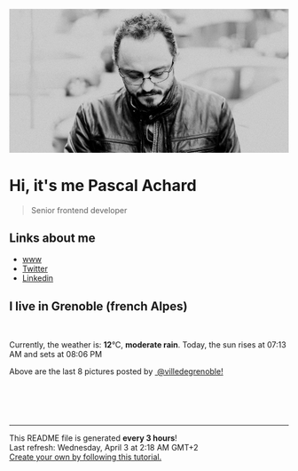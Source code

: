 ![Pascal Achard](./images/photo-pascal-achard.jpg)
# Hi, it's me Pascal Achard
> Senior frontend developer

## Links about me
- [www](https://www.pascal-achard.com)
- [Twitter](https://twitter.com/botmaster)
- [Linkedin](http://www.linkedin.com/in/pascal-achard)


## I live in Grenoble (french Alpes)
<img src="https://openweathermap.org/img/wn/10n@2x.png" alt="">

Currently, the weather is: **12**°C, **moderate rain**.
Today, the sun rises at 07:13 AM and sets at 08:06 PM

Above are the last 8 pictures posted by <a href="https://www.instagram.com/villedegrenoble/" target="_blank"><img alt="" src="https://upload.wikimedia.org/wikipedia/commons/thumb/e/e7/Instagram_logo_2016.svg/1024px-Instagram_logo_2016.svg.png" width="20"/> @villedegrenoble!</a>

<p style="display: flex; flex-wrap: wrap; gap: 20px;">
        <img src="https://cdn1.picuki.com/hosted-by-instagram/q/0exhNuNYnjBcaS3SYdxKjf8F2vJ1Wg9SZ60STLepjSVmIR1vLHOapZA0mpCl6yRxIwVgFDeSYztj4IotWV5XCz19OE3YTb2PSjhX66SeUebN1zBg8JVmlb4wK3waZHWo9ccrUgmYdSgIGaYDG7uo+qhT5aGuO1lQpzb9d7JGmC4E5ZPiZ6x29Zk0v7GEj0Xx7oolaT5O9T9sdgcrptPTpCkeXfPiM8M6pq56AIgCifgG6vuzynXrV1IkeFFxHzPC66yVjuoC3AHRQhAZwyyqRZswJgobhVjmljkA449+n6SDFaxMn%7C%7C07s%7C%7C2AATNBVmtUpBVtmJGCnCbUNU2z8ll8yUGD7LmEJtMCrcHdL%7C%7CiHe+%7C%7CIngzhK+L6UehoEyhCA%7C%7C%7C%7CUBBKJZvq+WpgJqapJPdVM30ySpTS0WqjWzQF2ChlThSK4CMZ8Rdi4lIb31W3Wsj6Fr1Fvudm6I6Qax1sApJPcuFFdKViAOsZMBCff3Q16EI0VJeg=.jpeg" alt="" width="200"/>
        <img src="https://cdn1.picuki.com/hosted-by-instagram/q/0exhNuNYnjBcaS3SYdxKjf8F2vJ1Wg9SZ60STLepjSVmIR1vLHOapZA0mpCl6yRxIwVgFDeSYztj4IgjWVpWCD19OE3YTbyOSj9S566ZVOzN2zZh8Z9ik7gyK3EeZnWv8covVQmYdSgIGaYDG7uo+qhT5aGuO1lQpzb9d7JGmC4E5ZPiZ6x29Zk0v7GEj0Xx7oolaT5O9T9sdgcrptPTpCkeXfPiM8M6pq56AIgCifgG6vuzynXrV1IkeFFxHzPCu6HgzdQyrHD9ZDoZwzmUdqIvNgobhVjmljkA449+n6SDFaxMn%7C%7C07s%7C%7C2AATNBVmtUpBVtmJGCnCbUNU2z8ll890mG7YeIINECh8XdL%7C%7CTMeP%7C%7CYnQ%7C%7CHK+L6UehoEyhCA%7C%7C%7C%7CUBBKJZvq+WpgJqapJPbVN+06SxQ28e7fh%7C%7CQQjKB5%7C%7CgjXZK8ZpYKy29q6XxUHoqxaHr1YiwsDvYaQax1sApJPcuF4uKCqAOsZMBCff3Q16EI0VJeg=.jpeg" alt="" width="200"/>
        <img src="https://cdn1.picuki.com/hosted-by-instagram/q/0exhNuNYnjBcaS3SYdxKjf8F2vJ1Wg9SZ60STLepjSVmIR1vLHOapZA0mpCl6yRxIwVgFDeSYztj4IgjV1tQDz19OE3YTbGOSDhX6K2YU+7N1zJm9ZZinbowJX0bYHet8sQlXAmYdSgIGaYDG7uo+qhT5aGuO1lQpzb9d7JGmC4E5ZPiZ6x29Zk0v7GEj0Xx7oolaT5O9T9sdgcrptPTpCkeXfPiM8M6pq56AIgCifgG6vuzynXrV1IkeFFxHzPCtpHNzMgIrzTfZgAZw16ReL4QLAobhVjmljkA449+n6SDFaxMn%7C%7C07s%7C%7C2AATNBVmtUpBVtmJGCnCbUNU2z8ll8503K77mYatA8i4%7C%7CfAcLJeNHu1g%7C%7CxK+L6UehoEyhCA%7C%7C%7C%7CUBBKJZvq+WpgJqapJP68f3wuaoBGFXIL76wVDST9e1xmJPItWG%7C%7CXL9Kf2%7C%7CFPyt3CAlSUXs5%7C%7Coa7Qax1sApJPcuFEvKyiAOsZMBCff3Q16EI0VJeg=.jpeg" alt="" width="200"/>
        <img src="https://cdn1.picuki.com/hosted-by-instagram/q/0exhNuNYnjBcaS3SYdxKjf8F2vJ1WgxSZ60STLepjSVmIR1vLHOapZA0mpCj4yRwKg5lHDeVeSBk54gsWV5YCFMVP0LbSrCOSzlT7KucU+ql21pi9Z5hkLo9LXwWbXWu%7C%7C8slV2%7C%7CFBCxWFOkXULjh7uZE+OXvajQbojKaKrBDkDdttdCwFahlza4ls%7C%7CfBv0Xm1IwleS5J%7C%7CWU1IUc8797erW5HDbrzNsB9q7JjR7Aei8pL6ODj3Rq2ElIpenojRmDN%7C%7CLTPnNEMjSC1UDIi+liLfY8LG3U%7C%7CuRiphjIyvsorjIj%7C%7CFaJciP1opoL2bUcmGW9opUk53cH7mCuQODCW%7C%7CkVw6mL05ICzS9UK8r7qCvu0Xc%7C%7Cq+A3ON6fOQKFkD04HTfDRBVrdOvi+DewKp81AGaUYgQ6RqCPuJvbL0hBOFzxO3myJX8ckFQ==.jpeg" alt="" width="200"/>
        <img src="https://cdn1.picuki.com/hosted-by-instagram/q/0exhNuNYnjBcaS3SYdxKjf8F2vJ1Wg9SZ60STLepjSVmIR1vLHOapZA0mpCl6yRxIwVgFDeSYzti7YIvUFxXCz19P0bcQbCPRTdc56uZUenN0TBk8pFokb89LH0bZ3Gv9MYtXAmYdSgIGaYDG7uo+qhT5aGuO1lQpTb9d7JGmC4E5ZObS6olhMF4pJ2Jg3Tt%7C%7C9kiJzJE5m4vMAQrptqO52hEX%7C%7CD+O8BnsaBwVLYBxMQK5qnRlSaHEmw+Jj8uR3agtIj+kOYA2C7jITlvznG1Spk8DnRGhgW%7C%7C5iV3t4gj1aSNBdxuiekZkIH2bSAEXG428Fk71p26qCDMa2is4EhX2j3+2J6rX%7C%7CQh9Lj6EKawYdC64jvxdp76H+5iSj9cJLmFdxGObfa1BZ8Uw81AFKUeh2GU9iepZejY0yBUB2Qaph+oM8pgUMWs3PeU21Db1xy%7C%7Crw4ExPiOfZVywwoQpN2arwl+JCqQVJkaGGKGn28sEeFTeLqVxpyHPrwU.jpeg" alt="" width="200"/>
        <img src="https://cdn1.picuki.com/hosted-by-instagram/q/0exhNuNYnjBcaS3SYdxKjf8F2vJ1Wg5SZ60STLepjSVmIR1vLHOapZA0mpCl6yRxIwVgFDeSYztj4IopUVlXCj19OE3YSr2MSThX6K2eXe%7C%7CN1DRn8J5pkrg8L3IfZXWs98MlUQmYdSgIGaYDG7uo+qhT5aGuO1lQpzaEW+oR9z5G7NCnV6xhz580r6GDhx+ouMoyIDND%7C%7CHg1JU46o9CUqTUHGsv+MfF3pLUqF+dazPgL6NDhkyblHEghXG98NGKRktPgp6NbiBnkcnM9%7C%7C2z6ZoYKfk9OlnSaljcQ9I8titj1edgr0PkHsqHURGM4VGly+jl0vY6QnQraRnqqim1m6jT+9pqpXdof97jBYKC5EIjNgnONbbLcQ%7C%7CYZG3UHXayGbH7aA6CGL+FBtZh9LeFG1Ge76Sm7f6P95BtWPh18kwPaFoZ0Ua+K1qCnxlv+0gzIrwJmxprqKusEng8bzcuO1hVyfSGeB5sab2I=.jpeg" alt="" width="200"/>
        <img src="https://cdn1.picuki.com/hosted-by-instagram/q/0exhNuNYnjBcaS3SYdxKjf8F2vJ1Wg9SZ60STLepjSVmIR1vLHOapZA0mpCj4yRwKg5lHDeVeSBk54gvVV5YCVsVOkbeSrCISDdW6qWYUeqnvD1j%7C%7CJ5mk702KHYeYn+q%7C%7C8UrVGOpNWwSDv5PHL%7C%7Clo7gX5vnvbCgAojOMMbBCyQlWotfpUrJy9ZRxt+S4jkja45BsNz5F%7C%7CH8kKl1lodnd%7C%7CndYEvf0PMd6trV2QaUNh4kG5OKopCu7Lm4rbzMvR2fZhYXCoOELhn7gch0f6U2kd4YrPG0mzGKY7kEc9IkqhdiDG7w82q4vk4H2bUdBXG9p+kMjxdKyn36dOF+I2WFjkl%7C%7Cw1ZS9Yc4gnp6mPNeOUIzGyxDYerXxWaNnfFEOIurVUFGFEdSuM89o0IRKQa4Yh3riolHrMo%7C%7C63yxiDTEX2zbYWcYm.jpeg" alt="" width="200"/>
        <img src="https://cdn1.picuki.com/hosted-by-instagram/q/0exhNuNYnjBcaS3SYdxKjf8F2vJ1Wg5SZ60STLepjSVmIR1vLHOapZA0mpCj4yRwKg5lHDeVeSBk54gsUF5XClUVP03cT72OTzxV76+bVO6qvDFh9JJknbc1KHIbZ3+s9MEsVWGpNWwPG%7C%7CsAULjh7uZDu7%7C%7CzNnZSyWaRMdsBnmICqZXwCJ1mwsFusvrBv0Xm1IwleS5J%7C%7CWU1IUc8797erW5HD7rzNsB9q7JjR7Aei8pL6ODj3Rq2ElIpenojRmDJ%7C%7CLTPnNEMjSC1cSE7zWCTaOQ%7C%7CDls%7C%7CuQyZmyMzvsorjIj%7C%7CFaJciP1opoL2bUcmGW9opUk53cH7niTya2Gq10ZtyGXKn56rX+cJkp7oCteoAPTN5XHvWoCMO491RVcYRa%7C%7CyFgz4bqf7BMtbwcYaWvdGig7lzye7V+X75jd%7C%7CATx4hweKAb58c6XFx6idw1bEuGqL9BIdpt2uKqVPxVp33M2g8Sc9dnmbU54eamyGinJkLdBDTq3BmsOMabsXHEU=.jpeg" alt="" width="200"/>
</p>

------------
<p>This README file is generated <b>every 3 hours</b>!
    <br />Last refresh: Wednesday, April 3 at 2:18 AM GMT+2
    <br /><a href="https://medium.com/@th.guibert/how-to-create-a-self-updating-readme-md-for-your-github-profile-f8b05744ca91">Create your own by following this tutorial.</a>
</p>
<p><a href="https://github.com/botmaster/botmaster/actions/workflows/main.yaml"><img alt="" src="https://github.com/botmaster/botmaster/actions/workflows/main.yaml/badge.svg" /></a></p>

